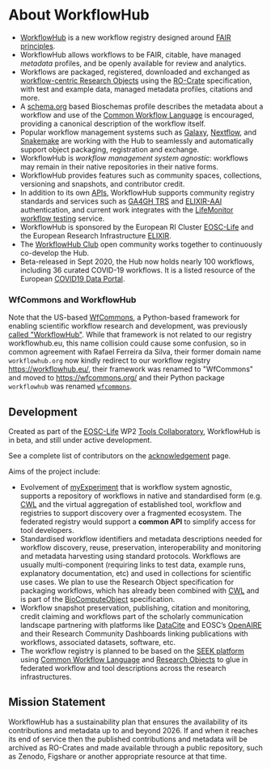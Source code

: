 # About WorkflowHub

* [WorkflowHub](https://workflowhub.eu) is a new workflow registry designed around [FAIR principles](https://workflows.community/groups/fair/).
* WorkflowHub allows workflows to be FAIR, citable, have managed *metadata* profiles, and be openly available for review and analytics.
* Workflows are packaged, registered, downloaded and exchanged as [workflow-centric Research Objects](/Workflow-RO-Crate/) using the [RO-Crate](https://w3id.org/ro/crate) specification, with test and example data, managed metadata profiles, citations and more.
* A [schema.org](https://schema.org/) based Bioschemas profile describes the metadata about a workflow and use of the [Common Workflow Language](https://www.commonwl.org/) is encouraged, providing a canonical description of the workflow itself.
* Popular workflow management systems such as [Galaxy](https://galaxyproject.org/), [Nextflow](https://nextflow.io/), and [Snakemake](https://snakemake.readthedocs.io/) are working with the Hub to seamlessly and automatically support object packaging, registration and exchange. 
* WorkflowHub is *workflow management system agnostic*: workflows may remain in their native repositories in their native forms. 
* WorkflowHub provides features such as community spaces, collections, versioning and snapshots, and contributor credit.
* In addition to its own [APIs](https://workflowhub.eu/api), WorkflowHub supports community registry standards and services such as [GA4GH TRS](https://about.workflowhub.eu/TRS/) and [ELIXIR-AAI](https://elixir-europe.org/services/compute/aai) authentication, and current work integrates with the [LifeMonitor workflow testing](https://lifemonitor.eu/) service.
* WorkflowHub is sponsored by the European RI Cluster [EOSC-Life](https://www.eosc-life.eu/) and the European Research Infrastructure [ELIXIR](https://elixir-europe.org/).
* The [WorkflowHub Club](https://about.workflowhub.eu/#community) open community works together to continuously co-develop the Hub.  
* Beta-released in Sept 2020, the Hub now holds nearly 100 workflows, including 36 curated COVID-19 workflows.  It is a listed resource of the European [COVID19 Data Portal](https://www.covid19dataportal.org/).


### WfCommons and WorkflowHub

Note that the US-based [WfCommons](https://wfcommons.org/), a Python-based framework for enabling scientific workflow research and development, was previously [called "WorkflowHub"](https://doi.org/10.1109/WORKS51914.2020.00012). While that framework is not related to our registry workflowhub.eu, this name collision could cause some confusion, so in common agreement with Rafael Ferreira da Silva, their former domain name `workflowhub.org` 
now kindly redirect to our workflow registry <https://workflowhub.eu/>, their framework was renamed to "WfCommons" and moved to <https://wfcommons.org/> and their Python package `workflowhub` was renamed [`wfcommons`](https://pypi.org/project/wfcommons/).



## Development

Created as part of the [EOSC-Life](https://www.eosc-life.eu) WP2 [Tools Collaboratory](https://github.com/eosc-life/tools-collaboratory-roadmap), WorkflowHub is in beta, and still under active development.

See a complete list of contributors on the [acknowledgement](/acknowledgements) page.

Aims of the project include:

* Evolvement of [myExperiment](https://myexperiment.org/) that is workflow system agnostic, supports a repository of workflows in native and standardised form (e.g. [CWL](https://www.commonwl.org/) and the virtual aggregation of established tool, workflow and registries to support discovery over a fragmented ecosystem. The federated registry would support a **common API** to simplify access for tool developers.
* Standardised workflow identifiers and metadata descriptions needed for workflow discovery, reuse, preservation, interoperability and monitoring and metadata harvesting using standard protocols. Workflows are usually multi-component (requiring links to test data, example runs, explanatory documentation, etc) and used in collections for scientific use cases. We plan to use the Research Object specification for packaging workflows, which has already been combined with [CWL](https://www.commonwl.org/) and is part of the [BioComputeObject](http://biocomputeobject.org/) specification.
* Workflow snapshot preservation, publishing, citation and monitoring, credit claiming and workflows part of the scholarly communication landscape partnering with platforms like [DataCite](https://datacite.org/) and EOSC’s [OpenAIRE](https://www.openaire.eu/) and their Research Community Dashboards linking publications with workflows, associated datasets, software, etc.
* The workflow registry is planned to be based on the [SEEK platform](https://seek4science.org/) using [Common Workflow Language](https://www.commonwl.org/) and [Research Objects](http://www.researchobject.org/) to glue in federated workflow and tool descriptions across the research infrastructures.

## Mission Statement

WorkflowHub has a sustainability plan that ensures the availability of its contributions and metadata up to and beyond 2026. If and when it reaches its end of service then the published contributions and metadata will be archived as RO-Crates and made available through a public repository, such as Zenodo, Figshare or another appropriate resource at that time.
